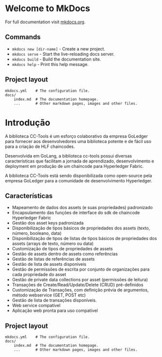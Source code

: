 # Welcome to MkDocs

For full documentation visit [mkdocs.org](http://mkdocs.org).

## Commands

* `mkdocs new [dir-name]` - Create a new project.
* `mkdocs serve` - Start the live-reloading docs server.
* `mkdocs build` - Build the documentation site.
* `mkdocs help` - Print this help message.

## Project layout

    mkdocs.yml    # The configuration file.
    docs/
        index.md  # The documentation homepage.
        ...       # Other markdown pages, images and other files.

# Introdução

A biblioteca CC-Tools é um esforço colaborativo da empresa GoLedger para fornecer aos desenvolvedores uma biblioteca potente e de fácil uso para a criação de HLF chaincodes.

Desenvolvida em GoLang, a biblioteca cc-tools possui diversas características que facilitam a jornada de aprendizado, desenvolvimento e deployment em produção de um chaincode para Hyperledger Fabric.

A biblioteca CC-Tools está sendo disponibilizada como open-source pela empresa GoLedger para a comunidade de desenvolvimento Hyperledger.


## Características

* Mapeamento de dados dos assets (e suas propriedades) padronizado
* Encapsulamento das funções de interface do sdk de chaincode Hyperledger Fabric 
* Gestão dos asset keys padronizada
* Disponibilização de tipos básicos de propriedades dos assets (texto, número, booleano, data)
* Disponibilização de tipos de listas de tipos básicos de propriedades dos assets (arrays de texto, número ou data)
* Customização de tipos de propriedades de assets
* Gestão de assets dentro de assets como referências
* Gestão de listas de referências de assets
* Gestão de lista de assets disponíveis
* Gestão de permissões de escrita por conjunto de organizações para cada propriedade do asset
* Gestão de private data collections por asset (permissões de leitura)
* Transações de Create/Read/Update/Delete (CRUD) pré-definidos
* Customização de Transações, com definição prévia de argumentos, método webservice (GET, POST etc)
* Gestão de lista de transações disponíveis.
* Web service compatível
* Aplicação web pronta para uso compatível

## Project layout

    mkdocs.yml    # The configuration file.
    docs/
        index.md  # The documentation homepage.
        ...       # Other markdown pages, images and other files.
